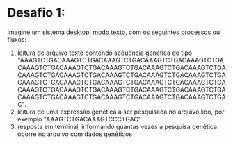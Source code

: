 # Desafio 1:

Imagine um sistema desktop, modo texto, com os seguintes processos ou fluxos:
  1) leitura de arquivo texto contendo sequência genética do tipo "AAAGTCTGACAAAGTCTGACAAAGTCTGACAAAGTCTGACAAAGTCTGACAAAGTCTGACAAAGTCTGACAAAGTCTGACAAAGTCTGACAAAGTCTGACAAAGTCTGACAAAGTCTGACAAAGTCTGACAAAGTCTGACAAAGTCTGACAAAGTCTGACAAAGTCTGACAAAGTCTGACAAAGTCTGACAAAGTCTGACAAAGTCTGACAAAGTCTGACAAAGTCTGACAAAGTCTGACAAAGTCTGACAAAGTCTGACAAAGTCTGACAAAGTCTGACAAAGTCTGACAAAGTCTGAC". 
  2) leitura de uma expressão genética a ser pesquisada no arquivo lido, por exemplo "AAAGTCTGACAAAGTCCCTGAC"
  3) resposta em terminal, informando quantas vezes a pesquisa genética ocorre no arquivo com dados genéticos 
